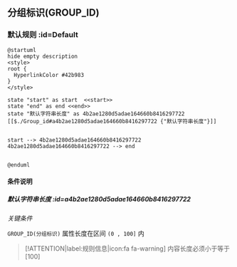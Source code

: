 ## 分组标识(GROUP_ID) <!-- {docsify-ignore-all} -->

   

### 默认规则 :id=Default

```plantuml
@startuml
hide empty description
<style>
root {
  HyperlinkColor #42b983
}
</style>

state "start" as start  <<start>>
state "end" as end <<end>>
state "默认字符串长度" as 4b2ae1280d5adae164660b8416297722 [[$./Group_id#a4b2ae1280d5adae164660b8416297722 {"默认字符串长度"}]]


start --> 4b2ae1280d5adae164660b8416297722 
4b2ae1280d5adae164660b8416297722 --> end 


@enduml
```

#### 条件说明

##### 默认字符串长度 :id=a4b2ae1280d5adae164660b8416297722


*关键条件*


`GROUP_ID(分组标识)` 属性长度在区间 `(0 , 100]` 内

> [!ATTENTION|label:规则信息|icon:fa fa-warning]
> 内容长度必须小于等于[100]







